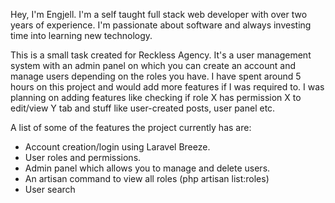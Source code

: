 Hey, I'm Engjell. I'm a self taught full stack web developer with over two years of experience. I'm passionate about software and always investing time into learning new technology.

This is a small task created for Reckless Agency. It's a user management system with an admin panel on which you can create an account and manage users depending on the roles you have. I have spent around 5 hours on this project and would add more features if I was required to. I was planning on adding features like checking if role X has permission X to edit/view Y tab and stuff like user-created posts, user panel etc.

A list of some of the features the project currently has are:

- Account creation/login using Laravel Breeze.
- User roles and permissions.
- Admin panel which allows you to manage and delete users.
- An artisan command to view all roles (php artisan list:roles)
- User search
